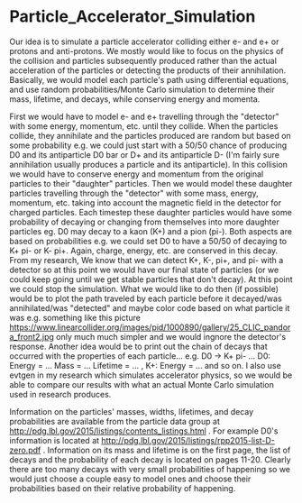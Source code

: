 # Particle_Accelerator_Simulation

Our idea is to simulate a particle accelerator colliding either e- and e+ or protons and anti-protons. We mostly would like to focus on the physics of the collision and particles subsequently produced rather than the actual acceleration of the particles or detecting the products of their annihilation. Basically, we would model each particle's path using differential equations, and use random probabilities/Monte Carlo simulation to determine their mass, lifetime, and decays, while conserving energy and momenta.

First we would have to model e- and e+ travelling through the "detector" with some energy, momentum, etc. until they collide. When the particles collide, they annihilate and the particles produced are random but based on some probability e.g. we could just start with a 50/50 chance of producing D0 and its antiparticle D0 bar or D+ and its antiparticle D- (I'm fairly sure annihilation usually produces a particle and its antiparticle). In this collision we would have to conserve energy and momentum from the original particles to their "daughter" particles. Then we would model these daughter particles travelling through the "detector" with some mass, energy, momentum, etc. taking into account the magnetic field in the detector for charged particles. Each timestep these daughter particles would have some probability of decaying or changing from themselves into more daughter particles eg. D0 may decay to a kaon (K+) and a pion (pi-). Both aspects are based on probabilities e.g.  we could set D0 to have a 50/50 of decaying to K+ pi- or K- pi+. Again, charge, energy, etc. are conserved in this decay. From my research, We know that we can detect K+, K-, pi+, and pi- with a detector so at this point we would have our final state of particles (or we could keep going until we get stable particles that don't decay). At this point we could stop the simulation. What we would like to do then (if possible) would be to plot the path traveled by each particle before it decayed/was annihilated/was "detected" and maybe color code based on what particle it was e.g. something like this picture
 https://www.linearcollider.org/images/pid/1000890/gallery/25_CLIC_pandora_front2.jpg 
only much much simpler and we would ingnore the detector's response. Another idea would be to print out the chain of decays that occurred with the properties of each particle... 
e.g. D0 -> K+ pi-  ... D0: Energy = ... Mass = ... Lifetime = ... , K+: Energy = ...   and so on. I also use evtgen in my research which simulates accelerator physics, so we would be able to compare our results with what an actual Monte Carlo simulation used in research produces.

Information on the particles' masses, widths, lifetimes, and decay probabilities are available from the particle data group at http://pdg.lbl.gov/2015/listings/contents_listings.html  . For example D0's information is located at http://pdg.lbl.gov/2015/listings/rpp2015-list-D-zero.pdf . Information on its mass and lifetime is on the first page, the list of decays and the probability of each decay is located on pages 11-20. Clearly there are too many decays with very small probabilities of happening so we would just choose a couple easy to model ones and choose their probabilities based on their relative probability of happening.
